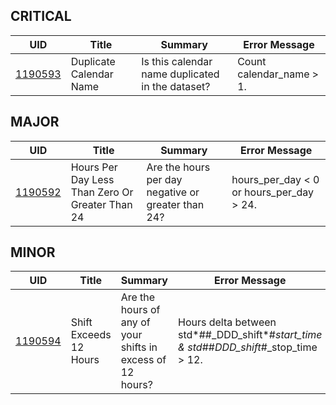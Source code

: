 ## CRITICAL

| UID                           | Title                   | Summary                                          | Error Message            |
| ----------------------------- | ----------------------- | ------------------------------------------------ | ------------------------ |
| [1190593](/DIQs/DS19/1190593) | Duplicate Calendar Name | Is this calendar name duplicated in the dataset? | Count calendar_name > 1. |

## MAJOR

| UID                           | Title                                           | Summary                                            | Error Message                            |
| ----------------------------- | ----------------------------------------------- | -------------------------------------------------- | ---------------------------------------- |
| [1190592](/DIQs/DS19/1190592) | Hours Per Day Less Than Zero Or Greater Than 24 | Are the hours per day negative or greater than 24? | hours_per_day < 0 or hours_per_day > 24. |

## MINOR

| UID                           | Title                  | Summary                                                    | Error Message                                                                            |
| ----------------------------- | ---------------------- | ---------------------------------------------------------- | ---------------------------------------------------------------------------------------- |
| [1190594](/DIQs/DS19/1190594) | Shift Exceeds 12 Hours | Are the hours of any of your shifts in excess of 12 hours? | Hours delta between std*##\_DDD_shift*#_start_time & std_##_DDD_shift_#\_stop_time > 12. |

